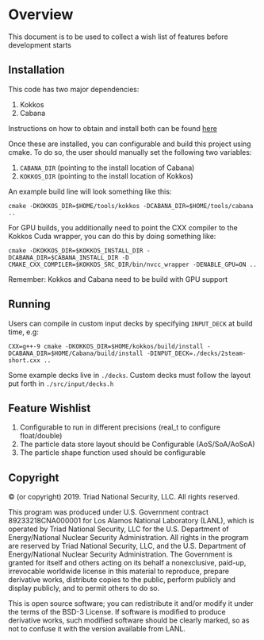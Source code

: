 # Overview 

This document is to be used to collect a wish list of features before
development starts

## Installation

This code has two major dependencies:

1. Kokkos
2. Cabana

Instructions on how to obtain and install both can be found [here](https://github.com/ECP-copa/Cabana/wiki/Build-Instructions)

Once these are installed, you can configurable and build this project using
cmake. To do so, the user should manually set the following two variables:

1. `CABANA_DIR` (pointing to the install location of Cabana)
2. `KOKKOS_DIR` (pointing to the install location of Kokkos)

An example build line will look something like this:

```
cmake -DKOKKOS_DIR=$HOME/tools/kokkos -DCABANA_DIR=$HOME/tools/cabana ..
```

For GPU builds, you additionally need to point the CXX compiler to the Kokkos
Cuda wrapper, you can do this by doing something like:


```
cmake -DKOKKOS_DIR=$KOKKOS_INSTALL_DIR -DCABANA_DIR=$CABANA_INSTALL_DIR -D CMAKE_CXX_COMPILER=$KOKKOS_SRC_DIR/bin/nvcc_wrapper -DENABLE_GPU=ON ..
```

Remember: Kokkos and Cabana need to be build with GPU support

## Running

Users can compile in custom input decks by specifying `INPUT_DECK` at build
time, e.g:

`CXX=g++-9 cmake -DKOKKOS_DIR=$HOME/kokkos/build/install -DCABANA_DIR=$HOME/Cabana/build/install -DINPUT_DECK=./decks/2steam-short.cxx ..`

Some example decks live in `./decks`. Custom decks must follow the layout put
forth in `./src/input/decks.h`

## Feature Wishlist

1. Configurable to run in different precisions (real_t to configure float/double)
2. The particle data store layout should be Configurable (AoS/SoA/AoSoA)
3. The particle shape function used should be configurable 

## Copyright

© (or copyright) 2019. Triad National Security, LLC. All rights reserved.

This program was produced under U.S. Government contract 89233218CNA000001 for Los Alamos National Laboratory (LANL), which is operated by Triad National Security, LLC for the U.S. Department of Energy/National Nuclear Security Administration. All rights in the program are reserved by Triad National Security, LLC, and the U.S. Department of Energy/National Nuclear Security Administration. The Government is granted for itself and others acting on its behalf a nonexclusive, paid-up, irrevocable worldwide license in this material to reproduce, prepare derivative works, distribute copies to the public, perform publicly and display publicly, and to permit others to do so.

This is open source software; you can redistribute it and/or modify it under the terms of the BSD-3 License. If software is modified to produce derivative works, such modified software should be clearly marked, so as not to confuse it with the version available from LANL.
